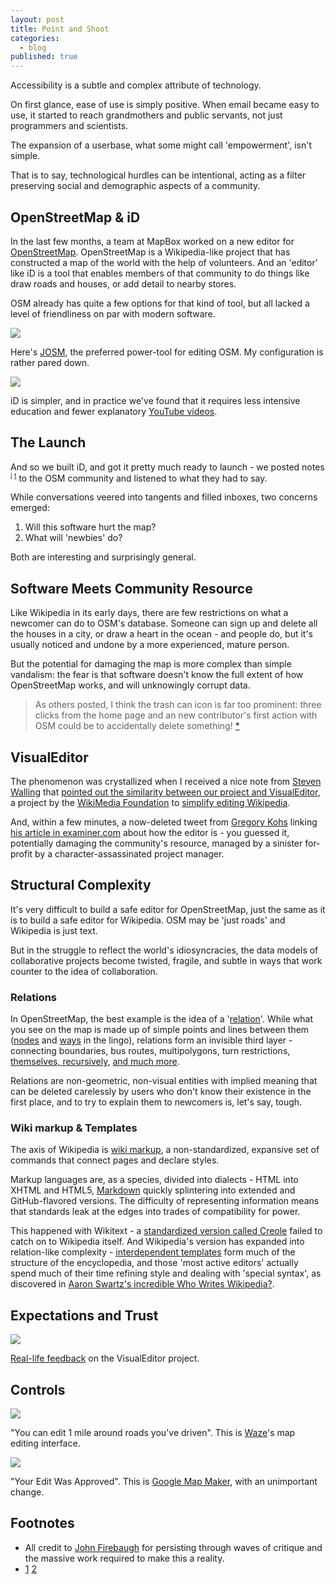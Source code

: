 ```yaml
---
layout: post
title: Point and Shoot
categories:
  - blog
published: true
---
```


Accessibility is a subtle and complex attribute of technology.

On first glance, ease of use is simply positive. When email became easy to use,
it started to reach grandmothers and public servants, not just programmers
and scientists.

The expansion of a userbase, what some might call 'empowerment', isn't simple.

That is to say, technological hurdles can be intentional, acting as a filter
preserving social and demographic aspects of a community.

## OpenStreetMap & iD

In the last few months, a team at MapBox worked on a new editor for
[OpenStreetMap](http://www.openstreetmap.org/). OpenStreetMap is a Wikipedia-like
project that has constructed a map of the world with the help of volunteers.
And an 'editor' like iD is a tool that enables members of that community to
do things like draw roads and houses, or add detail to nearby stores.

OSM already has quite a few options for that kind of tool, but all lacked
a level of friendliness on par with modern software.

<img src='http://farm3.staticflickr.com/2850/9630393054_087048b37f_b.jpg' class='white-on-white' />

Here's [JOSM](http://josm.openstreetmap.de/), the preferred power-tool for editing
OSM. My configuration is rather pared down.

<img src='http://farm8.staticflickr.com/7443/9627187431_8992b8d781_b.jpg' class='white-on-white' />

iD is simpler, and in practice we've found that it requires less intensive education and
fewer explanatory [YouTube videos](http://www.youtube.com/watch?v=jRqn-S9maL0).

## The Launch

And so we built iD, and got it pretty much ready to launch - we posted notes
<sup><small><a href='#john'>j</a></small></sup>
<sup><small><a href='#threads'>t</a></small></sup>
to the OSM community and listened to what they had to say.

While conversations veered into tangents and filled inboxes,
two concerns emerged:

1. Will this software hurt the map?
2. What will 'newbies' do?

Both are interesting and surprisingly general.

## Software Meets Community Resource

Like Wikipedia in its early days, there are few restrictions on what a
newcomer can do to OSM's database. Someone can sign up and delete all the houses
in a city, or draw a heart in the ocean - and people do, but it's usually noticed
and undone by a more experienced, mature person.

But the potential for damaging the map is more complex than simple vandalism:
the fear is that software doesn't know the full extent of how OpenStreetMap
works, and will unknowingly corrupt data.

> As others posted, I think the trash can icon is far too prominent: three
clicks from the home page and an new contributor's first action with OSM
could be to accidentally delete something! [*](http://lists.openstreetmap.org/pipermail/talk/2013-August/067872.html)

## VisualEditor

The phenomenon was crystallized when I received a nice note from
[Steven Walling](http://bit.ly/15Trivv) that [pointed out the similarity between
our project and VisualEditor](https://twitter.com/StevenWalling/status/356875662964953088),
a project by the [WikiMedia Foundation](http://wikimediafoundation.org/wiki/Home)
to [simplify editing Wikipedia](http://www.mediawiki.org/wiki/VisualEditor).

And, within a few minutes, a now-deleted tweet from [Gregory Kohs](http://www.mywikibiz.com/Directory:Gregory_J._Kohs)
linking [his article in examiner.com](http://www.examiner.com/article/wikipedia-s-new-editing-software-gets-failing-grade)
about how the editor is - you guessed it, potentially damaging the community's
resource, managed by a sinister for-profit by a character-assassinated project
manager.

## Structural Complexity

It's very difficult to build a safe editor for OpenStreetMap,
just the same as it is to build a safe editor for Wikipedia. OSM
may be 'just roads' and Wikipedia is just text.

But in the struggle to reflect the world's idiosyncracies, the data models
of collaborative projects become twisted, fragile, and subtle in ways that
work counter to the idea of collaboration.

### Relations

In OpenStreetMap, the best example is the idea of a '[relation](http://wiki.openstreetmap.org/wiki/Relation)'. While what
you see on the map is made up of simple points and lines between them
([nodes](http://wiki.openstreetmap.org/wiki/Node) and [ways](http://wiki.openstreetmap.org/wiki/Ways) in the lingo),
relations form an invisible third layer - connecting boundaries, bus routes,
multipolygons, turn restrictions, [themselves, recursively](http://wiki.openstreetmap.org/wiki/Super-Relation),
[and much more](http://wiki.openstreetmap.org/wiki/Types_of_relation).

Relations are non-geometric, non-visual entities with implied meaning
that can be deleted carelessly by users who don't know their existence in the
first place, and to try to explain them to newcomers is, let's say, tough.

### Wiki markup & Templates

The axis of Wikipedia is [wiki markup](https://en.wikipedia.org/wiki/Help:Wiki_markup),
a non-standardized, expansive set of commands that connect pages and declare
styles.

Markup languages are, as a species, divided into dialects - HTML into XHTML and
HTML5, [Markdown](http://daringfireball.net/projects/markdown/) quickly
splintering into extended and GitHub-flavored versions. The difficulty
of representing information means that standards leak at the edges into trades
of compatibility for power.

This happened with Wikitext - a [standardized version called Creole](http://bit.ly/17By6wk)
failed to catch on to Wikipedia itself. And Wikipedia's version has expanded
into relation-like complexity - [interdependent templates](https://en.wikipedia.org/wiki/Help:Template)
form much of the structure of the encyclopedia, and those 'most active editors'
actually spend much of their time refining style and dealing with 'special syntax',
as discovered in [Aaron Swartz's incredible Who Writes Wikipedia?](http://www.aaronsw.com/weblog/whowriteswikipedia).

## Expectations and Trust

<img src='http://farm6.staticflickr.com/5464/9666530668_26fbd1d4cc_b.jpg' class='white-on-white' />

[Real-life feedback](https://en.wikipedia.org/wiki/Wikipedia:VisualEditor/Feedback#Good_for_vandalism) on the VisualEditor project.

## Controls

<img src='http://farm6.staticflickr.com/5329/9627077599_7d794680b8_b.jpg' class='white-on-white' />

"You can edit 1 mile around roads you've driven". This is [Waze](http://www.waze.com/)'s
map editing interface.

<img src='http://farm4.staticflickr.com/3763/9627110615_e6c41e3807_b.jpg' class='white-on-white' />

"Your Edit Was Approved". This is [Google Map Maker](http://www.google.com/mapmaker),
with an unimportant change.

## Footnotes

<ul>
<li id='john'>All credit to <a href='https://github.com/jfirebaugh'>John Firebaugh</a>
for persisting through waves of critique and the massive work required to make
this a reality.</li>
<li id='threads'><a href='http://lists.openstreetmap.org/pipermail/talk/2013-August/thread.html#67850'>1</a>
<a href='http://lists.openstreetmap.org/pipermail/talk/2013-May/thread.html#66959'>2</a>
</li>
</ul>
